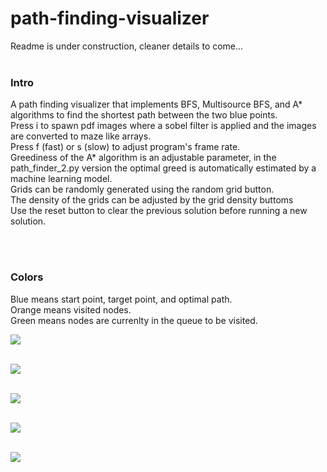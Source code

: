 # path-finding-visualizer

Readme is under construction, cleaner details to come...<br><br>

### Intro

A path finding visualizer that implements BFS, Multisource BFS, and A* algorithms to find the shortest path between the two blue points.<br>
Press i to spawn pdf images where a sobel filter is applied and the images are converted to maze like arrays.<br>
Press f (fast) or s (slow) to adjust program's frame rate.<br>
Greediness of the A* algorithm is an adjustable parameter, in the path_finder_2.py version the optimal greed is automatically estimated by a machine learning model.  <br>
Grids can be randomly generated using the random grid button.<br>
The density of the grids can be adjusted by the grid density buttoms<br>
Use the reset button to clear the previous solution before running a new solution.<br>

<br><br>

### Colors

Blue means start point, target point, and optimal path.<br>
Orange means visited nodes.<br>
Green means nodes are currenlty in the queue to be visited.<br>



<img src="./graphics/gif/mbfs_maze2.gif"><br><br>

<img src="./graphics/gif/mbfs_maze.gif"><br><br>

<img src="./graphics/gif/bfs_maze.gif"><br><br>

<img src="./graphics/gif/astar_maze.gif"><br><br>

<img src="./graphics/gif/astar_random.gif"><br><br>
